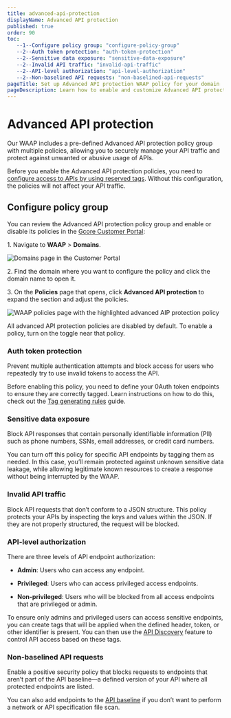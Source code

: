 ```yaml
---
title: advanced-api-protection
displayName: Advanced API protection
published: true
order: 90
toc:
   --1--Configure policy group: "configure-policy-group"
   --2--Auth token protection: "auth-token-protection"
   --2--Sensitive data exposure: "sensitive-data-exposure"
   --2--Invalid API traffic: "invalid-api-traffic"
   --2--API-level authorization: "api-level-authorization"
   --2--Non-baselined API requests: "non-baselined-api-requests"      
pageTitle: Set up Advanced API protection WAAP policy for your domain | Gcore
pageDescription: Learn how to enable and customize Advanced API protection policy.
---
```

# Advanced API protection 

Our WAAP includes a pre-defined Advanced API protection policy group with multiple policies, allowing you to securely manage your API traffic and protect against unwanted or abusive usage of APIs. 

<alert-element type="info" title="Info">
 
Before you enable the Advanced API protection policies, you need to <a href="https://gcore.com/docs/waap/api-discovery-and-protection/configure-api-access-with-reserved-tags" target="_blank">configure access to APIs by using reserved tags</a>. Without this configuration, the policies will not affect your API traffic. 
 
</alert-element>

## Configure policy group 

You can review the Advanced API protection policy group and enable or disable its policies in the <a href="https://accounts.gcore.com/reports/dashboard" target="_blank">Gcore Customer Portal</a>: 

1\. Navigate to **WAAP** > **Domains**. 

<img src="https://assets.gcore.pro/docs/waap/waap-policies/domains-waap-page.png" alt="Domains page in the Customer Portal">

2\. Find the domain where you want to configure the policy and click the domain name to open it.  

3\. On the **Policies** page that opens, click **Advanced API protection** to expand the section and adjust the policies. 

<img src="https://assets.gcore.pro/docs/waap/waap-policies/advanced-api-protection/advanced-api-protection.png" alt="WAAP policies page with the highlighted advanced AIP protection policy">

<alert-element type="info" title="Info">

All advanced API protection policies are disabled by default. To enable a policy, turn on the toggle near that policy. 

</alert-element>

### Auth token protection 

Prevent multiple authentication attempts and block access for users who repeatedly try to use invalid tokens to access the API. 

Before enabling this policy, you need to define your 0Auth token endpoints to ensure they are correctly tagged. Learn  instructions on how to do this, check out the <a href="https://gcore.com/docs/waap/waap-rules/custom-rules/tag-rules#tag-generating-rules" target="_blank">Tag generating rules</a> guide. 

### Sensitive data exposure 

Block API responses that contain personally identifiable information (PII) such as phone numbers, SSNs, email addresses, or credit card numbers. 

You can turn off this policy for specific API endpoints by tagging them as needed. In this case, you’ll remain protected against unknown sensitive data leakage, while allowing legitimate known resources to create a response without being interrupted by the WAAP.

### Invalid API traffic 

Block API requests that don’t conform to a JSON structure. This policy protects your APIs by inspecting the keys and values within the JSON. If they are not properly structured, the request will be blocked. 

### API-level authorization 

There are three levels of API endpoint authorization: 

* **Admin**: Users who can access any endpoint. 

* **Privileged**: Users who can access privileged access endpoints. 

* **Non-privileged**: Users who will be blocked from all access endpoints that are privileged or admin. 

To ensure only admins and privileged users can access sensitive endpoints, you can create tags that will be applied when the defined header, token, or other identifier is present. You can then use the <a href="https://gcore.com/docs/waap/api-discovery-and-protection/api-discovery" target="_blank">API Discovery</a> feature to control API access based on these tags. 

### Non-baselined API requests 

Enable a positive security policy that blocks requests to endpoints that aren’t part of the API baseline—a defined version of your API where all protected endpoints are listed.  

You can also add endpoints to the <a href="https://gcore.com/docs/waap/api-discovery-and-protection/api-discovery#api-baseline" target="_blank">API baseline</a> if you don’t want to perform a network or API specification file scan. 